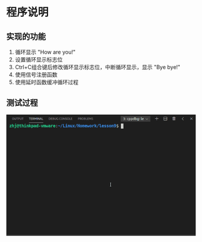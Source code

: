 # 程序说明

## 实现的功能

1. 循环显示 "How are you!"
2. 设置循环显示标志位
3. Ctrl+C组合键后修改循环显示标志位，中断循环显示，显示 "Bye bye!"
4. 使用信号注册函数
5. 使用延时函数缓冲循环过程

## 测试过程

![测试过程](https://github.com/ZHJ0125/Embedded_Linux/blob/master/Image/Homework/lesson9/lesson9_show.gif)
